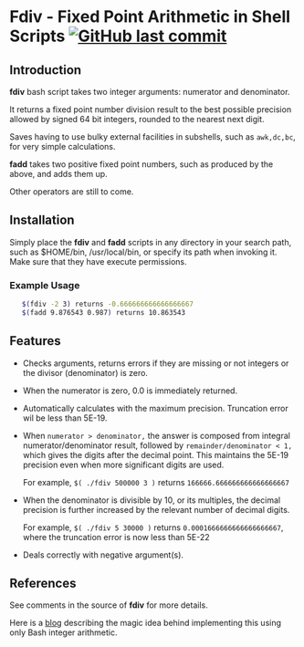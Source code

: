# Fdiv - Fixed Point Arithmetic in Shell Scripts [<img alt="GitHub last commit" src="https://img.shields.io/github/last-commit/liborty/FDIV/HEAD?logo=github">](https://github.com/liborty/FDIV)

## Introduction

**fdiv** bash script takes two integer arguments: numerator and denominator.

It returns a fixed point number division result to the best possible precision
 allowed by signed 64 bit integers, rounded to the nearest next digit.

Saves having to use bulky external facilities in subshells, such as `awk,dc,bc`, for very simple calculations. 

**fadd** takes two positive fixed point numbers, such as produced by the above, and adds them up.

Other operators are still to come. 

## Installation

Simply place the **fdiv** and **fadd** scripts in any directory in your search path, such as $HOME/bin, /usr/local/bin, or specify its path when invoking it. Make sure that they have  execute permissions.
 
### Example Usage

```bash
   $(fdiv -2 3) returns -0.666666666666666667  
   $(fadd 9.876543 0.987) returns 10.863543
 ```
 
## Features

- Checks arguments, returns errors if they are missing or not integers or the divisor (denominator) is zero.

- When the numerator is zero, 0.0 is immediately returned.

- Automatically calculates with the maximum precision. Truncation error wil be less than 5E-19.

- When `numerator > denominator,` the answer is composed from integral numerator/denominator result, followed by `remainder/denominator < 1,` which gives the digits after the decimal point. This maintains the 5E-19 precision even when more significant digits are used.
 
	For example, `$( ./fdiv 500000 3 )` returns `166666.666666666666666667`

- When the denominator is divisible by 10, or its multiples, the decimal precision is further increased by the relevant number of decimal digits.

	For example, `$( ./fdiv 5 30000 )` returns `0.0001666666666666666667`, where the truncation error is now less than 5E-22

- Deals correctly with negative argument(s).

## References

See comments in the source of **fdiv** for more details.

Here is a [blog](https://oldmill.cz/2020-01-02-the-joy-of-bashing.html) describing the magic idea behind implementing this using only Bash integer arithmetic.
